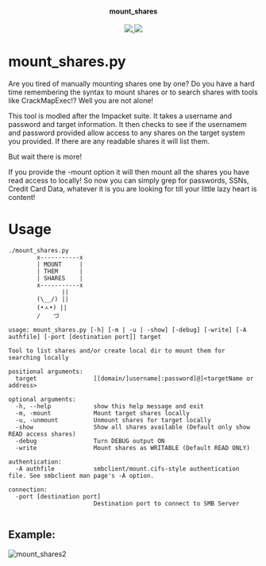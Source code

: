 <h4 align="center">mount_shares</h4>
<p align="center">
  <a href="https://twitter.com/sho_luv">
    <img src="https://img.shields.io/badge/Twitter-%40sho_luv-blue.svg">
    <img src="https://img.shields.io/badge/python-3+-blue.svg">
  </a>
</p>

# mount_shares.py
Are you tired of manually mounting shares one by one? Do you have a hard time remembering the syntax to mount shares or to search shares with tools like CrackMapExec!? 
Well you are not alone!

This tool is modled after the Impacket suite. It takes a username and password and target information. It then checks to see if the usernamem and password provided allow 
access to any shares on the target system you provided. If there are any readable shares it will list them. 

But wait there is more!

If you provide the -mount option it will then mount all the shares you have read access to locally! So now you can simply grep for passwords, SSNs, Credit Card Data, 
whatever it is you are looking for till your little lazy heart is content! 

# Usage
``` 
./mount_shares.py 
        x-----------x
        | MOUNT     |
        | THEM      |
        | SHARES    |
        x-----------x
               ||
        (\__/) ||
        (•ㅅ•) ||
        / 　 づ
    
usage: mount_shares.py [-h] [-m | -u | -show] [-debug] [-write] [-A authfile] [-port [destination port]] target

Tool to list shares and/or create local dir to mount them for searching locally

positional arguments:
  target                [[domain/]username[:password]@]<targetName or address>

optional arguments:
  -h, --help            show this help message and exit
  -m, -mount            Mount target shares locally
  -u, -unmount          Unmount shares for target locally
  -show                 Show all shares available (Default only show READ access shares)
  -debug                Turn DEBUG output ON
  -write                Mount shares as WRITABLE (Default READ ONLY)

authentication:
  -A authfile           smbclient/mount.cifs-style authentication file. See smbclient man page's -A option.

connection:
  -port [destination port]
                        Destination port to connect to SMB Server


```
## Example:
![mount_shares2](https://user-images.githubusercontent.com/1679089/120002981-290c5c00-bf8a-11eb-8d9b-f707c7d8f7f8.gif)
